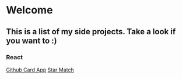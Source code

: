# Welcome

## This is a list of my side projects. Take a look if you want to :)

### React

[Github Card App](https://rasmar.github.io/github_card_app/)
[Star Match](https://rasmar.github.io/star-match/)
